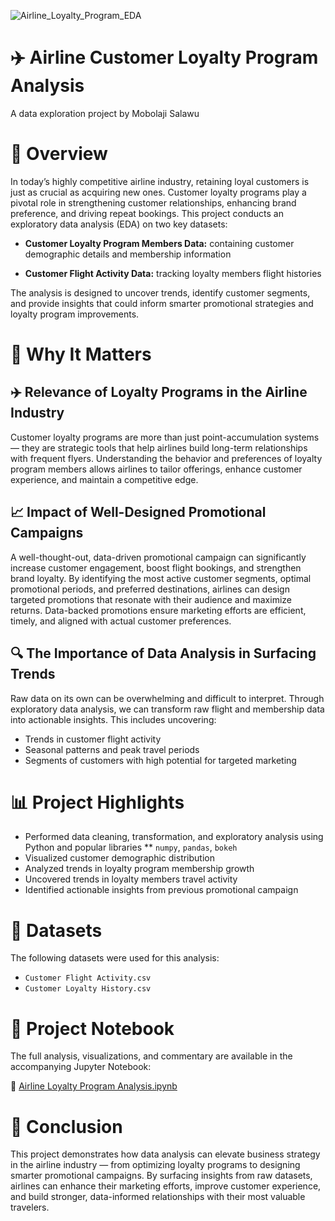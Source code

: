 ![Airline_Loyalty_Program_EDA](https://github.com/user-attachments/assets/e91f0841-3861-4be7-9250-195b1dc6e9f5)

# ✈️ Airline Customer Loyalty Program Analysis
A data exploration project by Mobolaji Salawu

# 📑 Overview
In today’s highly competitive airline industry, retaining loyal customers is just as crucial as acquiring new ones. Customer loyalty programs play a pivotal role in strengthening customer relationships, enhancing brand preference, and driving repeat bookings. This project conducts an exploratory data analysis (EDA) on two key datasets:

* **Customer Loyalty Program Members Data:** containing customer demographic details and membership information

* **Customer Flight Activity Data:** tracking loyalty members flight histories

The analysis is designed to uncover trends, identify customer segments, and provide insights that could inform smarter promotional strategies and loyalty program improvements.

# 🎯 Why It Matters
## ✈️ Relevance of Loyalty Programs in the Airline Industry
Customer loyalty programs are more than just point-accumulation systems — they are strategic tools that help airlines build long-term relationships with frequent flyers. Understanding the behavior and preferences of loyalty program members allows airlines to tailor offerings, enhance customer experience, and maintain a competitive edge.

## 📈 Impact of Well-Designed Promotional Campaigns
A well-thought-out, data-driven promotional campaign can significantly increase customer engagement, boost flight bookings, and strengthen brand loyalty. By identifying the most active customer segments, optimal promotional periods, and preferred destinations, airlines can design targeted promotions that resonate with their audience and maximize returns. Data-backed promotions ensure marketing efforts are efficient, timely, and aligned with actual customer preferences.

## 🔍 The Importance of Data Analysis in Surfacing Trends
Raw data on its own can be overwhelming and difficult to interpret. Through exploratory data analysis, we can transform raw flight and membership data into actionable insights. This includes uncovering:

* Trends in customer flight activity
* Seasonal patterns and peak travel periods
* Segments of customers with high potential for targeted marketing

# 📊 Project Highlights
* Performed data cleaning, transformation, and exploratory analysis using Python and popular libraries
** `numpy`, `pandas`, `bokeh`
* Visualized customer demographic distribution
* Analyzed trends in loyalty program membership growth
* Uncovered trends in loyalty members travel activity
* Identified actionable insights from previous promotional campaign

# 📂 Datasets
The following datasets were used for this analysis:

* `Customer Flight Activity.csv`
* `Customer Loyalty History.csv`

# 📓 Project Notebook
The full analysis, visualizations, and commentary are available in the accompanying Jupyter Notebook:

📄 [Airline Loyalty Program Analysis.ipynb](https://github.com/Mobolaji-Salawu/Airline-Customer-Loyalty-Program-Analysis/blob/main/Airline_Loyalty_Program_Analysis.ipynb)

# 🚀 Conclusion
This project demonstrates how data analysis can elevate business strategy in the airline industry — from optimizing loyalty programs to designing smarter promotional campaigns. By surfacing insights from raw datasets, airlines can enhance their marketing efforts, improve customer experience, and build stronger, data-informed relationships with their most valuable travelers.
